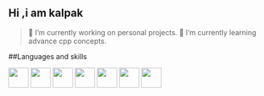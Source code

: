 ## Hi ,i am kalpak

> 🔭 I’m currently working on personal projects.
> 🌱 I’m currently learning advance cpp concepts.


##Languages and skills

<img src="https://cdn.jsdelivr.net/gh/devicons/devicon/icons/cplusplus/cplusplus-original.svg" width="40" height="40"/>   <img src="https://cdn.jsdelivr.net/gh/devicons/devicon/icons/javascript/javascript-original.svg" width="40" height="40"/> <img src="https://cdn.jsdelivr.net/gh/devicons/devicon/icons/typescript/typescript-original.svg" width="40" height="40"/> <img src="https://cdn.jsdelivr.net/gh/devicons/devicon/icons/react/react-original.svg" width="40" height="40"/> <img src="https://cdn.jsdelivr.net/gh/devicons/devicon/icons/nodejs/nodejs-original.svg" width="40" height="40"/> <img src="https://cdn.jsdelivr.net/gh/devicons/devicon/icons/express/express-original.svg" width="40" height="40"/> <img src="https://cdn.jsdelivr.net/gh/devicons/devicon/icons/git/git-original.svg" width="40" height="40"/>

<!--
**kalpak02/kalpak02** is a ✨ _special_ ✨ repository because its `README.md` (this file) appears on your GitHub profile.

Here are some ideas to get you started:

> 🔭 I’m currently working on personal projects
>🌱 I’m currently learning advance cpp concepts.
- 👯 I’m looking to collaborate on ...
- 🤔 I’m looking for help with ...
- 💬 Ask me about ...
- 📫 How to reach me: ...
- 😄 Pronouns: ...
- ⚡ Fun fact: ...
-->
